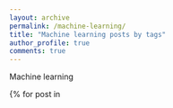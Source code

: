 ```yaml
---
layout: archive
permalink: /machine-learning/
title: "Machine learning posts by tags"
author_profile: true
comments: true
---
```



Machine learning 

{% for post in
